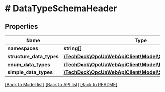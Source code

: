 # # DataTypeSchemaHeader

## Properties

Name | Type | Description | Notes
------------ | ------------- | ------------- | -------------
**namespaces** | **string[]** |  | [optional]
**structure_data_types** | [**\TechDock\OpcUaWebApiClient\Model\StructureDescription[]**](StructureDescription.md) |  | [optional]
**enum_data_types** | [**\TechDock\OpcUaWebApiClient\Model\EnumDescription[]**](EnumDescription.md) |  | [optional]
**simple_data_types** | [**\TechDock\OpcUaWebApiClient\Model\SimpleTypeDescription[]**](SimpleTypeDescription.md) |  | [optional]

[[Back to Model list]](../../README.md#models) [[Back to API list]](../../README.md#endpoints) [[Back to README]](../../README.md)
